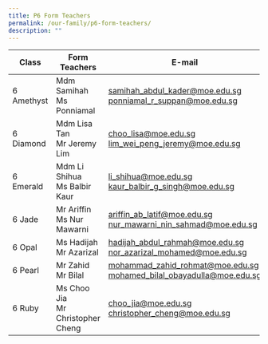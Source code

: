 ```yaml
---
title: P6 Form Teachers
permalink: /our-family/p6-form-teachers/
description: ""
---
```

| Class | Form Teachers | E-mail |
| -------- | -------- | -------- |
6 Amethyst | Mdm Samihah<br>Ms Ponniamal | samihah_abdul_kader@moe.edu.sg<br>ponniamal_r_suppan@moe.edu.sg
6 Diamond | Mdm Lisa Tan<br>Mr Jeremy Lim | choo_lisa@moe.edu.sg<br>lim_wei_peng_jeremy@moe.edu.sg
6 Emerald | Mdm Li Shihua<br>Ms Balbir Kaur | li_shihua@moe.edu.sg<br>kaur_balbir_g_singh@moe.edu.sg
6 Jade | Mr Ariffin<br>Ms Nur Mawarni | ariffin_ab_latif@moe.edu.sg<br>nur_mawarni_nin_sahmad@moe.edu.sg
6 Opal | Ms Hadijah<br>Mr Azarizal | hadijah_abdul_rahmah@moe.edu.sg<br>nor_azarizal_mohamed@moe.edu.sg
6 Pearl | Mr Zahid<br>Mr Bilal | mohammad_zahid_rohmat@moe.edu.sg<br>mohamed_bilal_obayadulla@moe.edu.sg
6 Ruby | Ms Choo Jia<br>Mr Christopher Cheng | choo_jia@moe.edu.sg<br>christopher_cheng@moe.edu.sg
